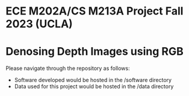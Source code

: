 # ECE M202A/CS M213A Project Fall 2023 (UCLA)

# Denosing Depth Images using RGB

Please navigate through the repository as follows:

* Software developed would be hosted in the /software directory
* Data used for this project would be hosted in the /data directory
